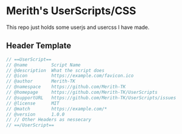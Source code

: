 # Merith's UserScripts/CSS

This repo just holds some userjs and usercss I have made.

## Header Template

```js
// ==UserScript==
// @name         Script Name
// @description  What the script does
// @icon         https://example.com/favicon.ico
// @author       Merith-TK
// @namespace    https://github.com/Merith-TK
// @homepage     https://github.com/Merith-TK/UserScripts
// @supportURL   https://github.com/Merith-TK/UserScripts/issues
// @license      MIT
// @match        https://example.com/*
// @version      1.0.0
// // Other Headers as nessecary
// ==/UserScript==
```
